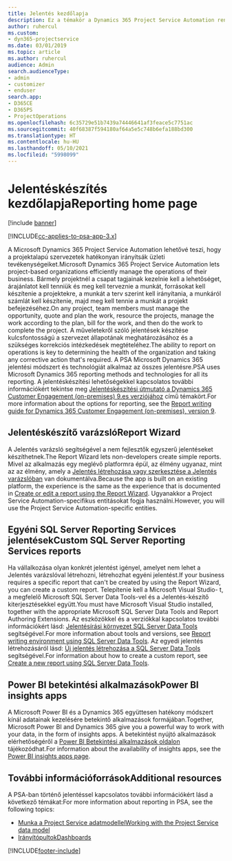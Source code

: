 ```yaml
---
title: Jelentés kezdőlapja
description: Ez a témakör a Dynamics 365 Project Service Automation rendszerben történő jelentések leírását tartalmazza.
author: ruhercul
ms.custom:
- dyn365-projectservice
ms.date: 03/01/2019
ms.topic: article
ms.author: ruhercul
audience: Admin
search.audienceType:
- admin
- customizer
- enduser
search.app:
- D365CE
- D365PS
- ProjectOperations
ms.openlocfilehash: 6c35729e51b7439a74446641af3feace5c7751ac
ms.sourcegitcommit: 40f68387f594180af64a5e5c748b6efa188bd300
ms.translationtype: HT
ms.contentlocale: hu-HU
ms.lasthandoff: 05/10/2021
ms.locfileid: "5998099"
---
```

# <a name="reporting-home-page"></a><span data-ttu-id="2e381-103">Jelentéskészítés kezdőlapja</span><span class="sxs-lookup"><span data-stu-id="2e381-103">Reporting home page</span></span>

[!include [banner](../includes/psa-now-project-operations.md)]

[!INCLUDE[cc-applies-to-psa-app-3.x](../includes/cc-applies-to-psa-app-3x.md)]

<span data-ttu-id="2e381-104">A Microsoft Dynamics 365 Project Service Automation lehetővé teszi, hogy a projektalapú szervezetek hatékonyan irányítsák üzleti tevékenységeiket.</span><span class="sxs-lookup"><span data-stu-id="2e381-104">Microsoft Dynamics 365 Project Service Automation lets project-based organizations efficiently manage the operations of their business.</span></span> <span data-ttu-id="2e381-105">Bármely projektnél a csapat tagjainak kezelnie kell a lehetőséget, árajánlatot kell tenniük és meg kell terveznie a munkát, forrásokat kell készítenie a projektekre, a munkát a terv szerint kell irányítania, a munkáról számlát kell készítenie, majd meg kell tennie a munkát a projekt befejezéséhez.</span><span class="sxs-lookup"><span data-stu-id="2e381-105">On any project, team members must manage the opportunity, quote and plan the work, resource the projects, manage the work according to the plan, bill for the work, and then do the work to complete the project.</span></span> <span data-ttu-id="2e381-106">A műveletekről szóló jelentések készítése kulcsfontosságú a szervezet állapotának meghatározásához és a szükséges korrekciós intézkedések megtételéhez.</span><span class="sxs-lookup"><span data-stu-id="2e381-106">The ability to report on operations is key to determining the health of the organization and taking any corrective action that's required.</span></span> <span data-ttu-id="2e381-107">A PSA Microsoft Dynamics 365 jelentési módszert és technológiát alkalmaz az összes jelentésre.</span><span class="sxs-lookup"><span data-stu-id="2e381-107">PSA uses Microsoft Dynamics 365 reporting methods and technologies for all its reporting.</span></span> <span data-ttu-id="2e381-108">A jelentéskészítési lehetőségekkel kapcsolatos további információkért tekintse meg [Jelentéskészítési útmutató a Dynamics 365 Customer Engagement (on-premises) 9.es verziójához](/dynamics365/customerengagement/on-premises/analytics/reporting-analytics-with-dynamics-365) című témakört.</span><span class="sxs-lookup"><span data-stu-id="2e381-108">For more information about the options for reporting, see the [Report writing guide for Dynamics 365 Customer Engagement (on-premises), version 9](/dynamics365/customerengagement/on-premises/analytics/reporting-analytics-with-dynamics-365).</span></span>

## <a name="report-wizard"></a><span data-ttu-id="2e381-109">Jelentéskészítő varázsló</span><span class="sxs-lookup"><span data-stu-id="2e381-109">Report Wizard</span></span>

<span data-ttu-id="2e381-110">A Jelentés varázsló segítségével a nem fejlesztők egyszerű jelentéseket készíthetnek.</span><span class="sxs-lookup"><span data-stu-id="2e381-110">The Report Wizard lets non-developers create simple reports.</span></span> <span data-ttu-id="2e381-111">Mivel az alkalmazás egy meglévő platformra épül, az élmény ugyanaz, mint az az élmény, amely a [Jelentés létrehozása vagy szerkesztése a Jelentés varázslóban](/dynamics365/customerengagement/on-premises/basics/create-edit-copy-report-wizard) van dokumentálva.</span><span class="sxs-lookup"><span data-stu-id="2e381-111">Because the app is built on an existing platform, the experience is the same as the experience that is documented in [Create or edit a report using the Report Wizard](/dynamics365/customerengagement/on-premises/basics/create-edit-copy-report-wizard).</span></span> <span data-ttu-id="2e381-112">Ugyanakkor a Project Service Automation-specifikus entitásokat fogja használni.</span><span class="sxs-lookup"><span data-stu-id="2e381-112">However, you will use the Project Service Automation-specific entities.</span></span>

## <a name="custom-sql-server-reporting-services-reports"></a><span data-ttu-id="2e381-113">Egyéni SQL Server Reporting Services jelentések</span><span class="sxs-lookup"><span data-stu-id="2e381-113">Custom SQL Server Reporting Services reports</span></span>

<span data-ttu-id="2e381-114">Ha vállalkozása olyan konkrét jelentést igényel, amelyet nem lehet a Jelentés varázslóval létrehozni, létrehozhat egyéni jelentést.</span><span class="sxs-lookup"><span data-stu-id="2e381-114">If your business requires a specific report that can't be created by using the Report Wizard, you can create a custom report.</span></span> <span data-ttu-id="2e381-115">Telepítenie kell a Microsoft Visual Studio- t, a megfelelő Microsoft SQL Server Data Tools-vel és a Jelentés-készítő kiterjesztésekkel együtt.</span><span class="sxs-lookup"><span data-stu-id="2e381-115">You must have Microsoft Visual Studio installed, together with the appropriate Microsoft SQL Server Data Tools and Report Authoring Extensions.</span></span> <span data-ttu-id="2e381-116">Az eszközökkel és a verziókkal kapcsolatos további információkért lásd: [Jelentésírási környezet SQL Server Data Tools](/dynamics365/customerengagement/on-premises/analytics/report-writing-environment-using-sql-server-data-tools) segítségével.</span><span class="sxs-lookup"><span data-stu-id="2e381-116">For more information about tools and versions, see [Report writing environment using SQL Server Data Tools](/dynamics365/customerengagement/on-premises/analytics/report-writing-environment-using-sql-server-data-tools).</span></span> <span data-ttu-id="2e381-117">Az egyedi jelentés létrehozásáról lásd: [Új jelentés létrehozása a SQL Server Data Tools](/dynamics365/customerengagement/on-premises/analytics/create-a-new-report-using-sql-server-data-tools) segítségével.</span><span class="sxs-lookup"><span data-stu-id="2e381-117">For information about how to create a custom report, see [Create a new report using SQL Server Data Tools](/dynamics365/customerengagement/on-premises/analytics/create-a-new-report-using-sql-server-data-tools).</span></span>

## <a name="power-bi-insights-apps"></a><span data-ttu-id="2e381-118">Power BI betekintési alkalmazások</span><span class="sxs-lookup"><span data-stu-id="2e381-118">Power BI insights apps</span></span>

<span data-ttu-id="2e381-119">A Microsoft Power BI és a Dynamics 365 együttesen hatékony módszert kínál adatainak kezelésére betekintő alkalmazások formájában.</span><span class="sxs-lookup"><span data-stu-id="2e381-119">Together, Microsoft Power BI and Dynamics 365 give you a powerful way to work with your data, in the form of insights apps.</span></span> <span data-ttu-id="2e381-120">A betekintést nyújtó alkalmazások elérhetőségéről a [Power BI Betekintési alkalmazások oldalon](https://powerbi.microsoft.com/power-bi-insights-apps/) tájékozódhat.</span><span class="sxs-lookup"><span data-stu-id="2e381-120">For information about the availability of insights apps, see the [Power BI insights apps page](https://powerbi.microsoft.com/power-bi-insights-apps/).</span></span>


## <a name="additional-resources"></a><span data-ttu-id="2e381-121">További információforrások</span><span class="sxs-lookup"><span data-stu-id="2e381-121">Additional resources</span></span>
<span data-ttu-id="2e381-122">A PSA-ban történő jelentéssel kapcsolatos további információkért lásd a következő témákat:</span><span class="sxs-lookup"><span data-stu-id="2e381-122">For more information about reporting in PSA, see the following topics:</span></span>

- [<span data-ttu-id="2e381-123">Munka a Project Service adatmodellel</span><span class="sxs-lookup"><span data-stu-id="2e381-123">Working with the Project Service data model</span></span>](reports-working-project-service-data-model.md)
- [<span data-ttu-id="2e381-124">Irányítópultok</span><span class="sxs-lookup"><span data-stu-id="2e381-124">Dashboards</span></span>](reports-dashboards.md)



[!INCLUDE[footer-include](../includes/footer-banner.md)]